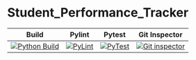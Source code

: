 # Student_Performance_Tracker

Build | Pylint | Pytest | Git Inspector
------|----------|-------|--------------
[![Python Build](https://github.com/PS99003709/Student_Performance_Tracker/actions/workflows/PyBuild.yml/badge.svg)](https://github.com/PS99003709/Student_Performance_Tracker/actions/workflows/PyBuild.yml) |[![PyLint](https://github.com/PS99003709/Student_Performance_Tracker/actions/workflows/Pylint.yml/badge.svg)](https://github.com/PS99003709/Student_Performance_Tracker/actions/workflows/Pylint.yml) |[![PyTest](https://github.com/PS99003709/Student_Performance_Tracker/actions/workflows/PyTest.yml/badge.svg)](https://github.com/PS99003709/Student_Performance_Tracker/actions/workflows/PyTest.yml)| [![Git inspector](https://github.com/PS99003709/Student_Performance_Tracker/actions/workflows/gitinspector.yml/badge.svg)](https://github.com/PS99003709/Student_Performance_Tracker/actions/workflows/gitinspector.yml)
